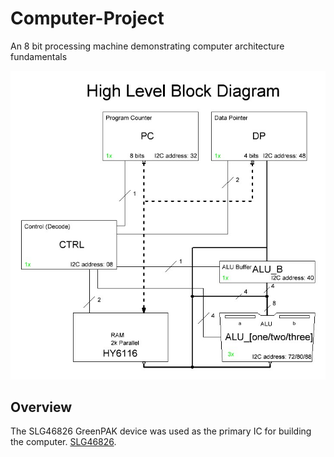 # Computer-Project
An 8 bit processing machine demonstrating computer architecture fundamentals



![High Level Block Diagram](/images/Computer_r004.JPG)

## Overview
The SLG46826 GreenPAK device was used as the primary IC for building the computer. [SLG46826](https://www.dialog-semiconductor.com/products/slg46826).  
